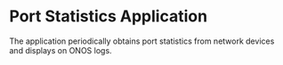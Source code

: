 # Port Statistics Application

The application periodically obtains port statistics from network devices and displays on ONOS logs.
